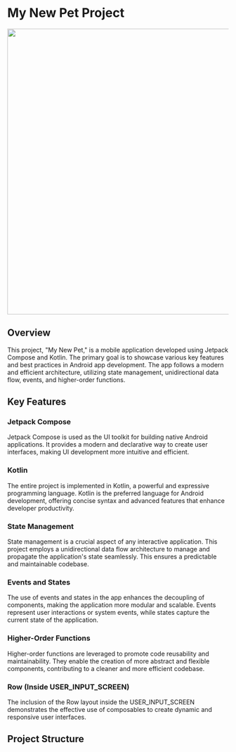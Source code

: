 # My New Pet Project


<img src="https://github.com/jamirou/FirebaseNotesApp/assets/48457084/9c3aab5b-381b-4786-ba53-bed6ee617bd2" height="650">

## Overview

This project, "My New Pet," is a mobile application developed using Jetpack Compose and Kotlin. The primary goal is to showcase various key features and best practices in Android app development. The app follows a modern and efficient architecture, utilizing state management, unidirectional data flow, events, and higher-order functions.

## Key Features

### Jetpack Compose

Jetpack Compose is used as the UI toolkit for building native Android applications. It provides a modern and declarative way to create user interfaces, making UI development more intuitive and efficient.

### Kotlin

The entire project is implemented in Kotlin, a powerful and expressive programming language. Kotlin is the preferred language for Android development, offering concise syntax and advanced features that enhance developer productivity.

### State Management

State management is a crucial aspect of any interactive application. This project employs a unidirectional data flow architecture to manage and propagate the application's state seamlessly. This ensures a predictable and maintainable codebase.

### Events and States

The use of events and states in the app enhances the decoupling of components, making the application more modular and scalable. Events represent user interactions or system events, while states capture the current state of the application.

### Higher-Order Functions

Higher-order functions are leveraged to promote code reusability and maintainability. They enable the creation of more abstract and flexible components, contributing to a cleaner and more efficient codebase.

### Row (Inside USER_INPUT_SCREEN)

The inclusion of the Row layout inside the USER_INPUT_SCREEN demonstrates the effective use of composables to create dynamic and responsive user interfaces.

## Project Structure

